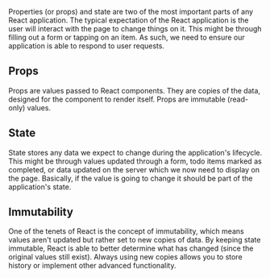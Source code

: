 Properties (or props) and state are two of the most important parts of any React application. The typical expectation of the React application is the user will interact with the page to change things on it. This might be through filling out a form or tapping on an item. As such, we need to ensure our application is able to respond to user requests.

## Props

Props are values passed to React components. They are copies of the data, designed for the component to render itself. Props are immutable (read-only) values.

## State

State stores any data we expect to change during the application's lifecycle. This might be through values updated through a form, todo items marked as completed, or data updated on the server which we now need to display on the page. Basically, if the value is going to change it should be part of the application's state.

## Immutability

One of the tenets of React is the concept of immutability, which means values aren't updated but rather set to new copies of data. By keeping state immutable, React is able to better determine what has changed (since the original values still exist). Always using new copies allows you to store history or implement other advanced functionality.
